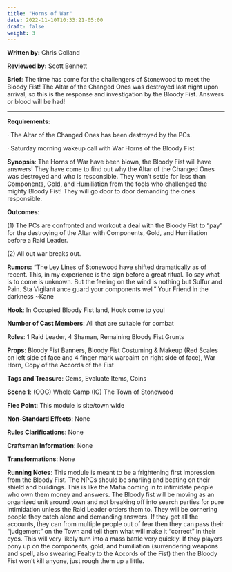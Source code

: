 ```yaml
---
title: "Horns of War"
date: 2022-11-10T10:33:21-05:00
draft: false
weight: 3
---
```


**Written by:** Chris Colland

**Reviewed by:** Scott Bennett




 **Brief**: The time has come for the challengers of Stonewood to meet the Bloody Fist! The Altar of the Changed Ones was destroyed last night upon arrival, so this is the response and investigation by the Bloody Fist. Answers or blood will be had!

------


 **Requirements:** 

·    The Altar of the Changed Ones has been destroyed by the PCs. 

·    Saturday morning wakeup call with War Horns of the Bloody Fist

**Synopsis**: The Horns of War have been blown, the Bloody Fist will have answers! They have come to find out why the Altar of the Changed Ones was destroyed and who is responsible. They won’t settle for less than Components, Gold, and Humiliation from the fools who challenged the mighty Bloody Fist! They will go door to door demanding the ones responsible.

**Outcomes**:

(1) The PCs are confronted and workout a deal with the Bloody Fist to “pay” for the destroying of the Altar with Components, Gold, and Humiliation before a Raid Leader.

(2) All out war breaks out. 

**Rumors:** “The Ley Lines of Stonewood have shifted dramatically as of recent. This, in my experience is the sign before a great ritual. To say what is to come is unknown. But the feeling on the wind is nothing but Sulfur and Pain. Sta Vigilant ance guard your components well”
 Your Friend in the darkness ~Kane






 **Hook**: In Occupied Bloody Fist land, Hook come to you!

**Number of Cast Members**: All that are suitable for combat

**Roles**: 1 Raid Leader, 4 Shaman, Remaining Bloody Fist Grunts

**Props**: Bloody Fist Banners, Bloody Fist Costuming & Makeup (Red Scales on left side of face and 4 finger mark warpaint on right side of face), War Horn, Copy of the Accords of the Fist

**Tags and Treasure**: Gems, Evaluate Items, Coins

**Scene 1**: (OOG) Whole Camp (IG) The Town of Stonewood

**Flee Point**: This module is site/town wide

**Non-Standard Effects**: None

**Rules Clarifications**: None

**Craftsman Information**: None

**Transformations**: None

**Running Notes**: This module is meant to be a frightening first impression from the Bloody Fist. The NPCs should be snarling and beating on their shield and buildings. This is like the Mafia coming in to intimidate people who own them money and answers. The Bloody fist will be moving as an organized unit around town and not breaking off into search parties for pure intimidation unless the Raid Leader orders them to. They will be cornering people they catch alone and demanding answers. If they get all the accounts, they can from multiple people out of fear then they can pass their “judgement” on the Town and tell them what will make it “correct” in their eyes. This will very likely turn into a mass battle very quickly. If they players pony up on the components, gold, and humiliation (surrendering weapons and spell, also swearing Fealty to the Accords of the Fist) then the Bloody Fist won’t kill anyone, just rough them up a little. 
